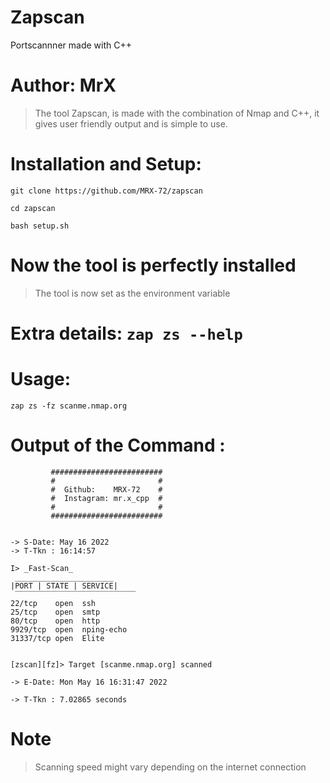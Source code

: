 # Zapscan
Portscannner made with C++ 

# Author: MrX

> The tool Zapscan, is made with the combination 
> of Nmap and C++, it gives user friendly output 
> and is simple to use.

# Installation and Setup:
> 
```git clone https://github.com/MRX-72/zapscan ```
> 
``` cd zapscan ```
> 
``` bash setup.sh ```
> 
# Now the tool is perfectly installed

> The tool is now set as the environment variable

# Extra details: ``` zap zs --help  ```
# Usage: 
```zap zs -fz scanme.nmap.org```

# Output of the Command :
```
         #########################
         #                       #
         #  Github:    MRX-72    #
         #  Instagram: mr.x_cpp  #
         #                       #
         #########################


-> S-Date: May 16 2022
-> T-Tkn : 16:14:57

I> _Fast-Scan_
 ______________________
|PORT | STATE | SERVICE|
 ‾‾‾‾‾‾‾‾‾‾‾‾‾‾‾‾‾‾‾‾‾‾‾‾‾‾‾
22/tcp    open  ssh
25/tcp    open  smtp
80/tcp    open  http
9929/tcp  open  nping-echo
31337/tcp open  Elite


[zscan][fz]> Target [scanme.nmap.org] scanned

-> E-Date: Mon May 16 16:31:47 2022

-> T-Tkn : 7.02865 seconds

```

# Note 
>
> Scanning speed might vary depending on the internet connection
